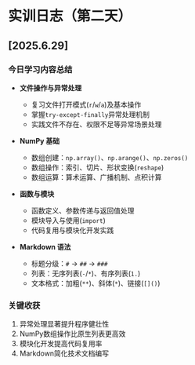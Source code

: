 # 实训日志（第二天）

## [2025.6.29]  

### 今日学习内容总结
- **文件操作与异常处理**
  - 复习文件打开模式(`r`/`w`/`a`)及基本操作
  - 掌握`try-except-finally`异常处理机制
  - 实践文件不存在、权限不足等异常场景处理

- **NumPy 基础**
  - 数组创建：`np.array()`、`np.arange()`、`np.zeros()`
  - 数组操作：索引、切片、形状变换(`reshape`)
  - 数组运算：算术运算、广播机制、点积计算

- **函数与模块**
  - 函数定义、参数传递与返回值处理
  - 模块导入与使用(`import`)
  - 代码复用与模块化开发实践

- **Markdown 语法**
  - 标题分级：`#` → `##` → `###`
  - 列表：无序列表(`-`/`*`)、有序列表(`1.`)
  - 文本格式：加粗(`**`)、斜体(`*`)、链接(`[]()`)

### 关键收获
1. 异常处理显著提升程序健壮性
2. NumPy数组操作比原生列表更高效
3. 模块化开发提高代码复用率
4. Markdown简化技术文档编写

